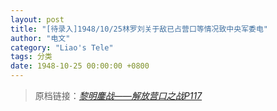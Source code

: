 ```yaml
---
layout: post
title: "[待录入]1948/10/25林罗刘关于敌已占营口等情况致中央军委电"
author: "电文"
category: "Liao's Tele"
tags: 分类
date: 1948-10-25 00:00:00 +0800
---
```

> 原档链接：[*黎明鏖战——解放营口之战P117*](https://www.modernhistory.org.cn/#/Detailedreading?fileCode=0001_ts_31022963&treeId=207796330&uniqTag&dirCode=364121a5e03a4e45a4790f776a70ee1f&bzId&qkTitle&imageUrl=https%3A%2F%2Fiiif.modernhistory.org.cn%2Fiiif%2F2%2F0001_ts_31022963%252F0001_ts_31022963_00122.jpg&contUrl=https%3A%2F%2Fkrwxk-prod.oss-cn-beijing.aliyuncs.com%2F0001_ts_31022963%2F0001_ts_31022963.json)
